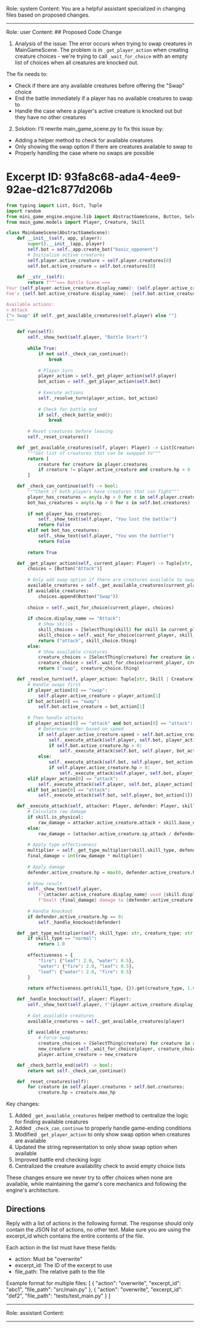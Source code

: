 Role: system
Content: You are a helpful assistant specialized in changing files based on proposed changes.
__________________
Role: user
Content: ## Proposed Code Change
1. Analysis of the issue:
The error occurs when trying to swap creatures in MainGameScene. The problem is in `_get_player_action` when creating creature choices - we're trying to call `_wait_for_choice` with an empty list of choices when all creatures are knocked out. 

The fix needs to:
- Check if there are any available creatures before offering the "Swap" choice
- End the battle immediately if a player has no available creatures to swap to
- Handle the case where a player's active creature is knocked out but they have no other creatures

2. Solution:
I'll rewrite main_game_scene.py to fix this issue by:
- Adding a helper method to check for available creatures
- Only showing the swap option if there are creatures available to swap to
- Properly handling the case where no swaps are possible

# Excerpt ID: 93fa8c68-ada4-4ee9-92ae-d21c877d206b
```python main_game/scenes/main_game_scene.py
from typing import List, Dict, Tuple
import random
from mini_game_engine.engine.lib import AbstractGameScene, Button, SelectThing, create_from_game_database
from main_game.models import Player, Creature, Skill

class MainGameScene(AbstractGameScene):
    def __init__(self, app, player):
        super().__init__(app, player)
        self.bot = self._app.create_bot("basic_opponent")
        # Initialize active creatures
        self.player.active_creature = self.player.creatures[0]
        self.bot.active_creature = self.bot.creatures[0]
        
    def __str__(self):
        return f"""=== Battle Scene ===
Your {self.player.active_creature.display_name}: {self.player.active_creature.hp}/{self.player.active_creature.max_hp} HP
Foe's {self.bot.active_creature.display_name}: {self.bot.active_creature.hp}/{self.bot.active_creature.max_hp} HP

Available actions:
> Attack
{"> Swap" if self._get_available_creatures(self.player) else ""}
"""

    def run(self):
        self._show_text(self.player, "Battle Start!")
        
        while True:
            if not self._check_can_continue():
                break
                
            # Player turn
            player_action = self._get_player_action(self.player)
            bot_action = self._get_player_action(self.bot)
            
            # Execute actions
            self._resolve_turn(player_action, bot_action)
            
            # Check for battle end
            if self._check_battle_end():
                break
                
        # Reset creatures before leaving
        self._reset_creatures()

    def _get_available_creatures(self, player: Player) -> List[Creature]:
        """Get list of creatures that can be swapped to"""
        return [
            creature for creature in player.creatures 
            if creature != player.active_creature and creature.hp > 0
        ]

    def _check_can_continue(self) -> bool:
        """Check if both players have creatures that can fight"""
        player_has_creatures = any(c.hp > 0 for c in self.player.creatures)
        bot_has_creatures = any(c.hp > 0 for c in self.bot.creatures)
        
        if not player_has_creatures:
            self._show_text(self.player, "You lost the battle!")
            return False
        elif not bot_has_creatures:
            self._show_text(self.player, "You won the battle!")
            return False
            
        return True

    def _get_player_action(self, current_player: Player) -> Tuple[str, Skill | Creature]:
        choices = [Button("Attack")]
        
        # Only add swap option if there are creatures available to swap to
        available_creatures = self._get_available_creatures(current_player)
        if available_creatures:
            choices.append(Button("Swap"))
            
        choice = self._wait_for_choice(current_player, choices)
        
        if choice.display_name == "Attack":
            # Show skills
            skill_choices = [SelectThing(skill) for skill in current_player.active_creature.skills]
            skill_choice = self._wait_for_choice(current_player, skill_choices)
            return ("attack", skill_choice.thing)
        else:
            # Show available creatures
            creature_choices = [SelectThing(creature) for creature in available_creatures]
            creature_choice = self._wait_for_choice(current_player, creature_choices)
            return ("swap", creature_choice.thing)

    def _resolve_turn(self, player_action: Tuple[str, Skill | Creature], bot_action: Tuple[str, Skill | Creature]):
        # Handle swaps first
        if player_action[0] == "swap":
            self.player.active_creature = player_action[1]
        if bot_action[0] == "swap":
            self.bot.active_creature = bot_action[1]
            
        # Then handle attacks
        if player_action[0] == "attack" and bot_action[0] == "attack":
            # Determine order based on speed
            if self.player.active_creature.speed > self.bot.active_creature.speed:
                self._execute_attack(self.player, self.bot, player_action[1])
                if self.bot.active_creature.hp > 0:
                    self._execute_attack(self.bot, self.player, bot_action[1])
            else:
                self._execute_attack(self.bot, self.player, bot_action[1])
                if self.player.active_creature.hp > 0:
                    self._execute_attack(self.player, self.bot, player_action[1])
        elif player_action[0] == "attack":
            self._execute_attack(self.player, self.bot, player_action[1])
        elif bot_action[0] == "attack":
            self._execute_attack(self.bot, self.player, bot_action[1])

    def _execute_attack(self, attacker: Player, defender: Player, skill: Skill):
        # Calculate raw damage
        if skill.is_physical:
            raw_damage = attacker.active_creature.attack + skill.base_damage - defender.active_creature.defense
        else:
            raw_damage = (attacker.active_creature.sp_attack / defender.active_creature.sp_defense) * skill.base_damage
            
        # Apply type effectiveness
        multiplier = self._get_type_multiplier(skill.skill_type, defender.active_creature.creature_type)
        final_damage = int(raw_damage * multiplier)
        
        # Apply damage
        defender.active_creature.hp = max(0, defender.active_creature.hp - final_damage)
        
        # Show result
        self._show_text(self.player, 
            f"{attacker.active_creature.display_name} used {skill.display_name}! "
            f"Dealt {final_damage} damage to {defender.active_creature.display_name}")
        
        # Handle knockout
        if defender.active_creature.hp == 0:
            self._handle_knockout(defender)

    def _get_type_multiplier(self, skill_type: str, creature_type: str) -> float:
        if skill_type == "normal":
            return 1.0
            
        effectiveness = {
            "fire": {"leaf": 2.0, "water": 0.5},
            "water": {"fire": 2.0, "leaf": 0.5},
            "leaf": {"water": 2.0, "fire": 0.5}
        }
        
        return effectiveness.get(skill_type, {}).get(creature_type, 1.0)

    def _handle_knockout(self, player: Player):
        self._show_text(self.player, f"{player.active_creature.display_name} was knocked out!")
        
        # Get available creatures
        available_creatures = self._get_available_creatures(player)
        
        if available_creatures:
            # Force swap
            creature_choices = [SelectThing(creature) for creature in available_creatures]
            new_creature = self._wait_for_choice(player, creature_choices).thing
            player.active_creature = new_creature

    def _check_battle_end(self) -> bool:
        return not self._check_can_continue()

    def _reset_creatures(self):
        for creature in self.player.creatures + self.bot.creatures:
            creature.hp = creature.max_hp
```

Key changes:
1. Added `_get_available_creatures` helper method to centralize the logic for finding available creatures
2. Added `_check_can_continue` to properly handle game-ending conditions
3. Modified `_get_player_action` to only show swap option when creatures are available
4. Updated the string representation to only show swap option when available
5. Improved battle end checking logic
6. Centralized the creature availability check to avoid empty choice lists

These changes ensure we never try to offer choices when none are available, while maintaining the game's core mechanics and following the engine's architecture.

## Directions
Reply with a list of actions in the following format. The response should only contain the JSON list of actions, no other text.
Make sure you are using the excerpt_id which contains the entire contents of the file.

Each action in the list must have these fields:
- action: Must be "overwrite"
- excerpt_id: The ID of the excerpt to use
- file_path: The relative path to the file

Example format for multiple files:
[
    {
        "action": "overwrite",
        "excerpt_id": "abc1",
        "file_path": "src/main.py"
    },
    {
        "action": "overwrite",
        "excerpt_id": "def2",
        "file_path": "tests/test_main.py"
    }
]
__________________
Role: assistant
Content: 
__________________
